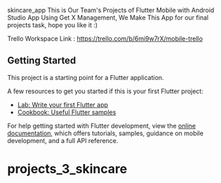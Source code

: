 skincare_app
This is Our Team's Projects of Flutter Mobile with Android Studio App Using Get X Management,
We Make This App for our final projects task, hope you like it :)

Trello Workspace Link :
https://trello.com/b/6mi9w7rX/mobile-trello

## Getting Started

This project is a starting point for a Flutter application.

A few resources to get you started if this is your first Flutter project:

- [Lab: Write your first Flutter app](https://docs.flutter.dev/get-started/codelab)
- [Cookbook: Useful Flutter samples](https://docs.flutter.dev/cookbook)

For help getting started with Flutter development, view the
[online documentation](https://docs.flutter.dev/), which offers tutorials,
samples, guidance on mobile development, and a full API reference.
# projects_3_skincare
